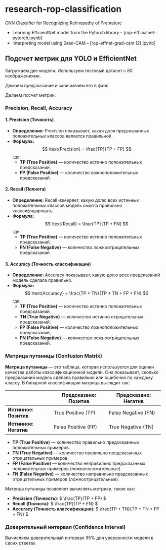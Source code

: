 # research-rop-classification
CNN Classifier for Recognizing Retinopathy of Premature

- Learning EfficientNet model from the Pytorch library – [rop-efficialnet-pytorch.ipynb]  
- Interpreting model using Grad-CAM – [rop-effnet-grad-cam (2).ipynb]


## Подсчет метрик для YOLO и EfficientNet

Загружаем две модели. Используем тестовый датасет с 80 изображениями. 

Демаем предсказание и записываем его в файл. 

Делаем посчет метрик:

### Precision, Recall, Accuracy

#### 1. **Precision** (Точность)
- **Определение:** Precision показывает, какая доля предсказанных положительных классов является правильной.
- **Формула:**
  $$
  \text{Precision} = \frac{TP}{TP + FP}
  $$
  где:
  - **TP (True Positive)** — количество истинно положительных предсказаний,
  - **FP (False Positive)** — количество ложноположительных предсказаний.

#### 2. **Recall** (Полнота)
- **Определение:** Recall измеряет, какую долю всех истинных положительных классов модель смогла правильно классифицировать.
- **Формула:**
  $$
  \text{Recall} = \frac{TP}{TP + FN}
  $$
  где:
  - **TP (True Positive)** — количество истинно положительных предсказаний,
  - **FN (False Negative)** — количество ложноотрицательных предсказаний.

#### 3. **Accuracy** (Точность классификации)
- **Определение:** Accuracy показывает, какую долю всех предсказаний модель сделала правильно.
- **Формула:**
  $$
  \text{Accuracy} = \frac{TP + TN}{TP + TN + FP + FN}
  $$
  где:
  - **TP (True Positive)** — количество истинно положительных предсказаний,
  - **TN (True Negative)** — количество истинно отрицательных предсказаний,
  - **FP (False Positive)** — количество ложноположительных предсказаний,
  - **FN (False Negative)** — количество ложноотрицательных предсказаний.

### Матрица путаницы (Confusion Matrix)

**Матрица путаницы** — это таблица, которая используется для оценки качества работы классификационной модели. Она показывает, сколько предсказаний модель сделала правильно или ошибочно по каждому классу. В бинарной классификации матрица выглядит так:

|                    | **Предсказано: Позитив** | **Предсказано: Негатив** |
|--------------------|--------------------------|--------------------------|
| **Истинное: Позитив**  | True Positive (TP)        | False Negative (FN)       |
| **Истинное: Негатив**  | False Positive (FP)       | True Negative (TN)        |

- **TP (True Positive)** — количество правильно предсказанных положительных примеров.
- **TN (True Negative)** — количество правильно предсказанных отрицательных примеров.
- **FP (False Positive)** — количество неправильно предсказанных положительных примеров (ложноположительные).
- **FN (False Negative)** — количество неправильно предсказанных отрицательных примеров (ложноотрицательные).

Матрица путаницы позволяет вычислять метрики, такие как:
- **Precision (Точность)**: $ \frac{TP}{TP + FP} $
- **Recall (Полнота)**: $ \frac{TP}{TP + FN} $
- **Accuracy (Точность классификации)**: $ \frac{TP + TN}{TP + TN + FP + FN} $


### Доверительный интервал (Confidence Interval)

Вычисляем доверительный интервал 95% для уверенности модели в своих ответах.


